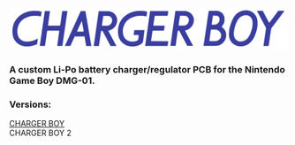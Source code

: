 <img src="images/logo_blue.png"><br>
### A custom Li-Po battery charger/regulator PCB for the Nintendo Game Boy DMG-01.

### Versions:
<a href="https://github.com/hi-ban/charger-boy/tree/main/charger-boy-1">CHARGER BOY</a><br>
CHARGER BOY 2
